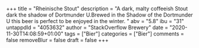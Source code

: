 +++
title = "Rheinische Stout"
description = "A dark, malty coffeeish Stout dark the shadow of Dortmunder U.Brewed in the Shadow of the Dortmunder U this beer is perfect to be enjoyed in the winter. "
abv = "5.8"
ibu = "31"
untappdId = "4053632"
author = "StackOverflow Brewery"
date = "2020-11-30T14:08:59+01:00"
tags = ["Bier"]
categories = ["Bier"]
comments = false
removeBlur = false
draft = false
+++